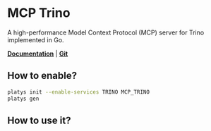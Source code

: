 # MCP Trino

A high-performance Model Context Protocol (MCP) server for Trino implemented in Go.

**[Documentation](https://github.com/tuannvm/mcp-trino)** | **[Git](https://github.com/tuannvm/mcp-trino)**

## How to enable?

```bash
platys init --enable-services TRINO MCP_TRINO
platys gen
```

## How to use it?












